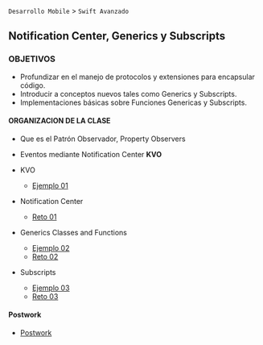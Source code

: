 `Desarrollo Mobile` > `Swift Avanzado`


## Notification Center, Generics y Subscripts

### OBJETIVOS 

- Profundizar en el manejo de protocolos y extensiones para encapsular código.
- Introducir a conceptos nuevos tales como Generics y Subscripts.
- Implementaciones básicas sobre Funciones Genericas y Subscripts.


#### ORGANIZACION DE LA CLASE 

- Que es el Patrón Observador, Property Observers
- Eventos mediante Notification Center **KVO**
- KVO

	- [Ejemplo 01](Ejemplo-01)
 
- Notification Center

	- [Reto 01](Reto-01)

- Generics Classes and Functions

	- [Ejemplo 02](Ejemplo-02)
	- [Reto 02](Reto-02)

- Subscripts

	- [Ejemplo 03](Ejemplo-03)
	- [Reto 03](Reto-03)


#### Postwork

- [Postwork](Postwork)
